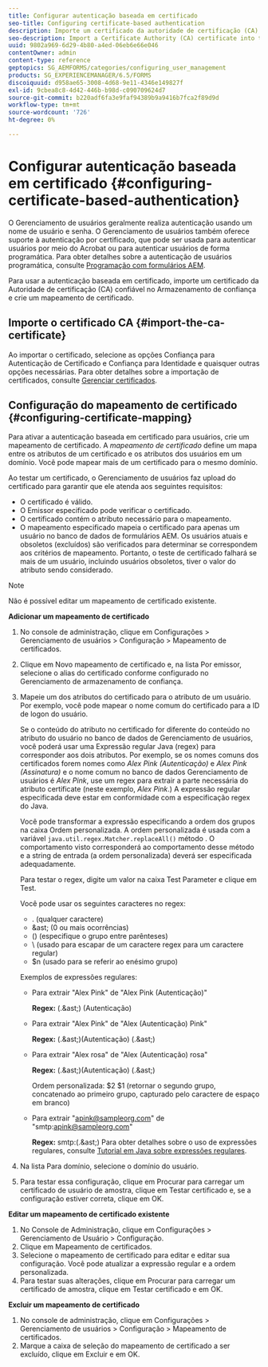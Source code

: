 ```yaml
---
title: Configurar autenticação baseada em certificado
seo-title: Configuring certificate-based authentication
description: Importe um certificado da autoridade de certificação (CA) para o armazenamento de confiança e crie um mapeamento de certificado para autenticação baseada em certificado.
seo-description: Import a Certificate Authority (CA) certificate into the Trust Store and create a certificate mapping for certificate-based authentication.
uuid: 9802a969-6d29-4b80-a4ed-06eb6e66e046
contentOwner: admin
content-type: reference
geptopics: SG_AEMFORMS/categories/configuring_user_management
products: SG_EXPERIENCEMANAGER/6.5/FORMS
discoiquuid: d958ae65-3008-4d68-9e11-4346e149827f
exl-id: 9cbea8c8-4d42-446b-b98d-c090709624d7
source-git-commit: b220adf6fa3e9faf94389b9a9416b7fca2f89d9d
workflow-type: tm+mt
source-wordcount: '726'
ht-degree: 0%

---
```


# Configurar autenticação baseada em certificado {#configuring-certificate-based-authentication}

O Gerenciamento de usuários geralmente realiza autenticação usando um nome de usuário e senha. O Gerenciamento de usuários também oferece suporte à autenticação por certificado, que pode ser usada para autenticar usuários por meio do Acrobat ou para autenticar usuários de forma programática. Para obter detalhes sobre a autenticação de usuários programática, consulte [Programação com formulários AEM](https://www.adobe.com/go/learn_aemforms_programming_63).

Para usar a autenticação baseada em certificado, importe um certificado da Autoridade de certificação (CA) confiável no Armazenamento de confiança e crie um mapeamento de certificado.

## Importe o certificado CA {#import-the-ca-certificate}

Ao importar o certificado, selecione as opções Confiança para Autenticação de Certificado e Confiança para Identidade e quaisquer outras opções necessárias. Para obter detalhes sobre a importação de certificados, consulte [Gerenciar certificados](/help/forms/using/admin-help/certificates.md#managing-certificates).

## Configuração do mapeamento de certificado {#configuring-certificate-mapping}

Para ativar a autenticação baseada em certificado para usuários, crie um mapeamento de certificado. A *mapeamento de certificado* define um mapa entre os atributos de um certificado e os atributos dos usuários em um domínio. Você pode mapear mais de um certificado para o mesmo domínio.

Ao testar um certificado, o Gerenciamento de usuários faz upload do certificado para garantir que ele atenda aos seguintes requisitos:

* O certificado é válido.
* O Emissor especificado pode verificar o certificado.
* O certificado contém o atributo necessário para o mapeamento.
* O mapeamento especificado mapeia o certificado para apenas um usuário no banco de dados de formulários AEM. Os usuários atuais e obsoletos (excluídos) são verificados para determinar se correspondem aos critérios de mapeamento. Portanto, o teste de certificado falhará se mais de um usuário, incluindo usuários obsoletos, tiver o valor do atributo sendo considerado.

>[!NOTE]
>
>Não é possível editar um mapeamento de certificado existente.

**Adicionar um mapeamento de certificado**

1. No console de administração, clique em Configurações > Gerenciamento de usuários > Configuração > Mapeamento de certificados.
1. Clique em Novo mapeamento de certificado e, na lista Por emissor, selecione o alias do certificado conforme configurado no Gerenciamento de armazenamento de confiança.
1. Mapeie um dos atributos do certificado para o atributo de um usuário. Por exemplo, você pode mapear o nome comum do certificado para a ID de logon do usuário.

   Se o conteúdo do atributo no certificado for diferente do conteúdo no atributo do usuário no banco de dados de Gerenciamento de usuários, você poderá usar uma Expressão regular Java (regex) para corresponder aos dois atributos. Por exemplo, se os nomes comuns dos certificados forem nomes como *Alex Pink (Autenticação)* e *Alex Pink (Assinatura)* e o nome comum no banco de dados Gerenciamento de usuários é *Alex Pink*, use um regex para extrair a parte necessária do atributo certificate (neste exemplo, *Alex Pink*.) A expressão regular especificada deve estar em conformidade com a especificação regex do Java.

   Você pode transformar a expressão especificando a ordem dos grupos na caixa Ordem personalizada. A ordem personalizada é usada com a variável `java.util.regex.Matcher.replaceAll()` método . O comportamento visto corresponderá ao comportamento desse método e a string de entrada (a ordem personalizada) deverá ser especificada adequadamente.

   Para testar o regex, digite um valor na caixa Test Parameter e clique em Test.

   Você pode usar os seguintes caracteres no regex:

   * . (qualquer caractere)
   * &amp;ast; (0 ou mais ocorrências)
   * () (especifique o grupo entre parênteses)
   * \ (usado para escapar de um caractere regex para um caractere regular)
   * $n (usado para se referir ao enésimo grupo)

   Exemplos de expressões regulares:

   * Para extrair &quot;Alex Pink&quot; de &quot;Alex Pink (Autenticação)&quot;

      **Regex:** (.&amp;ast;) \(Autenticação\)

   * Para extrair &quot;Alex Pink&quot; de &quot;Alex (Autenticação) Pink&quot;

      **Regex:** (.&amp;ast;)\(Autenticação\) (.&amp;ast;)

   * Para extrair &quot;Alex rosa&quot; de &quot;Alex (Autenticação) rosa&quot;

      **Regex:** (.&amp;ast;)\(Autenticação\) (.&amp;ast;)

      Ordem personalizada: $2 $1 (retornar o segundo grupo, concatenado ao primeiro grupo, capturado pelo caractere de espaço em branco)

   * Para extrair &quot;apink@sampleorg.com&quot; de &quot;smtp:apink@sampleorg.com&quot;

      **Regex:** smtp:(.&amp;ast;)
   Para obter detalhes sobre o uso de expressões regulares, consulte [Tutorial em Java sobre expressões regulares](https://java.sun.com/docs/books/tutorial/essential/regex/).

1. Na lista Para domínio, selecione o domínio do usuário.
1. Para testar essa configuração, clique em Procurar para carregar um certificado de usuário de amostra, clique em Testar certificado e, se a configuração estiver correta, clique em OK.

**Editar um mapeamento de certificado existente**

1. No Console de Administração, clique em Configurações > Gerenciamento de Usuário > Configuração.
1. Clique em Mapeamento de certificados.
1. Selecione o mapeamento de certificado para editar e editar sua configuração. Você pode atualizar a expressão regular e a ordem personalizada.
1. Para testar suas alterações, clique em Procurar para carregar um certificado de amostra, clique em Testar certificado e em OK.

**Excluir um mapeamento de certificado**

1. No console de administração, clique em Configurações > Gerenciamento de usuários > Configuração > Mapeamento de certificados.
1. Marque a caixa de seleção do mapeamento de certificado a ser excluído, clique em Excluir e em OK.
